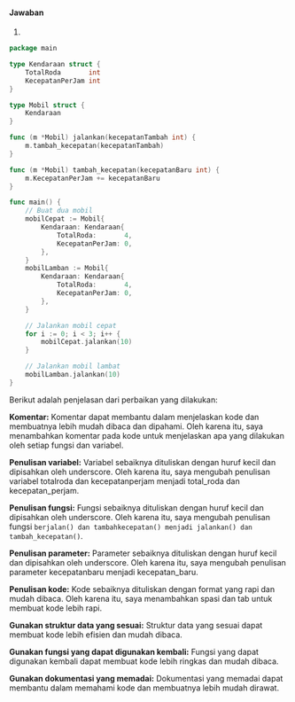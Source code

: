 


#### Jawaban
1. 

```go
package main

type Kendaraan struct {
	TotalRoda       int
	KecepatanPerJam int
}

type Mobil struct {
	Kendaraan
}

func (m *Mobil) jalankan(kecepatanTambah int) {
	m.tambah_kecepatan(kecepatanTambah)
}

func (m *Mobil) tambah_kecepatan(kecepatanBaru int) {
	m.KecepatanPerJam += kecepatanBaru
}

func main() {
	// Buat dua mobil
	mobilCepat := Mobil{
		Kendaraan: Kendaraan{
			TotalRoda:       4,
			KecepatanPerJam: 0,
		},
	}
	mobilLamban := Mobil{
		Kendaraan: Kendaraan{
			TotalRoda:       4,
			KecepatanPerJam: 0,
		},
	}

	// Jalankan mobil cepat
	for i := 0; i < 3; i++ {
		mobilCepat.jalankan(10)
	}

	// Jalankan mobil lambat
	mobilLamban.jalankan(10)
}

```

Berikut adalah penjelasan dari perbaikan yang dilakukan:

**Komentar:**
Komentar dapat membantu dalam menjelaskan kode dan membuatnya lebih mudah dibaca dan dipahami. Oleh karena itu, saya menambahkan komentar pada kode untuk menjelaskan apa yang dilakukan oleh setiap fungsi dan variabel.

**Penulisan variabel:**
Variabel sebaiknya dituliskan dengan huruf kecil dan dipisahkan oleh underscore. Oleh karena itu, saya mengubah penulisan variabel totalroda dan kecepatanperjam menjadi total_roda dan kecepatan_perjam.

**Penulisan fungsi:**
Fungsi sebaiknya dituliskan dengan huruf kecil dan dipisahkan oleh underscore. Oleh karena itu, saya mengubah penulisan fungsi ```berjalan() dan tambahkecepatan() menjadi jalankan() dan tambah_kecepatan()```.

**Penulisan parameter:**
Parameter sebaiknya dituliskan dengan huruf kecil dan dipisahkan oleh underscore. Oleh karena itu, saya mengubah penulisan parameter kecepatanbaru menjadi kecepatan_baru.

**Penulisan kode:**
Kode sebaiknya dituliskan dengan format yang rapi dan mudah dibaca. Oleh karena itu, saya menambahkan spasi dan tab untuk membuat kode lebih rapi.

**Gunakan struktur data yang sesuai:**
Struktur data yang sesuai dapat membuat kode lebih efisien dan mudah dibaca.

**Gunakan fungsi yang dapat digunakan kembali:**
Fungsi yang dapat digunakan kembali dapat membuat kode lebih ringkas dan mudah dibaca.

**Gunakan dokumentasi yang memadai:**
Dokumentasi yang memadai dapat membantu dalam memahami kode dan membuatnya lebih mudah dirawat.